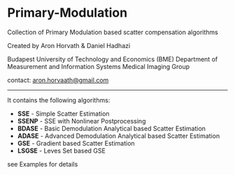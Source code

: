 # Primary-Modulation
Collection of Primary Modulation based scatter compensation algorithms

Created by Aron Horvath & Daniel Hadhazi

Budapest University of Technology and Economics (BME)
Department of Measurement and Information Systems
Medical Imaging Group

contact: aron.horvaath@gmail.com

---

It contains the following algorithms:

* __SSE__   - Simple Scatter Estimation
* __SSENP__ - SSE with Nonlinear Postprocessing
* __BDASE__ - Basic Demodulation Analytical based Scatter Estimation
* __ADASE__ - Advanced Demodulation Analytical based Scatter Estimation
* __GSE__   - Gradient based Scatter Estimation
* __LSGSE__ - Leves Set based GSE

see Examples for details
